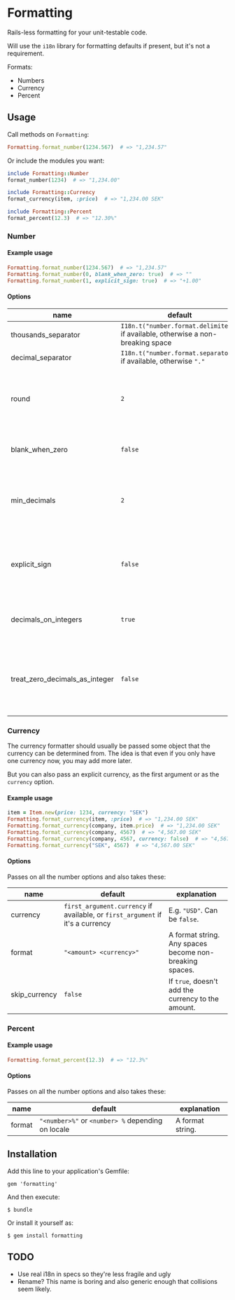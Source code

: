 # Formatting

Rails-less formatting for your unit-testable code.

Will use the `i18n` library for formatting defaults if present, but it's not a requirement.

Formats:
  * Numbers
  * Currency
  * Percent


## Usage

Call methods on `Formatting`:

``` ruby
Formatting.format_number(1234.567)  # => "1,234.57"
```

Or include the modules you want:

``` ruby
include Formatting::Number
format_number(1234)  # => "1,234.00"

include Formatting::Currency
format_currency(item, :price)  # => "1,234.00 SEK"

include Formatting::Percent
format_percent(12.3)  # => "12.30%"
```


### Number

#### Example usage

``` ruby
Formatting.format_number(1234.567)  # => "1,234.57"
Formatting.format_number(0, blank_when_zero: true)  # => ""
Formatting.format_number(1, explicit_sign: true)  # => "+1.00"
```

#### Options

name                           | default                                                                          | explanation
-------------------------------|----------------------------------------------------------------------------------|------------
thousands_separator            | `I18n.t("number.format.delimiter")` if available, otherwise a non-breaking space |
decimal_separator              | `I18n.t("number.format.separator")` if available, otherwise `"."`                |
round                          | `2`                                                                              | Round to the given number of decimals. Don't round if given `false`.
blank_when_zero                | `false`                                                                          | If `true`, returns `""` for a zero value.
min_decimals                   | `2`                                                                              | Show at least that number of decimals. Don't enforce if given `false`.
explicit_sign                  | `false`                                                                          | If `true`, prefixes positive values with a `"+"`. Doesn't prefix `0`.
decimals_on_integers           | `true`                                                                           | If `false`, integers won't include decimals.
treat_zero_decimals_as_integer | `false`                                                                          | If `true`, a zero value in the decimal column formats the number like an integer.


### Currency

The currency formatter should usually be passed some object that
the currency can be determined from. The idea is that even if you
only have one currency now, you may add more later.

But you can also pass an explicit currency, as the first argument
or as the `currency` option.

#### Example usage

``` ruby
item = Item.new(price: 1234, currency: "SEK")
Formatting.format_currency(item, :price)  # => "1,234.00 SEK"
Formatting.format_currency(company, item.price)  # => "1,234.00 SEK"
Formatting.format_currency(company, 4567)  # => "4,567.00 SEK"
Formatting.format_currency(company, 4567, currency: false)  # => "4,567.00"
Formatting.format_currency("SEK", 4567)  # => "4,567.00 SEK"
```


#### Options

Passes on all the number options and also takes these:

name            | default                                                                        | explanation
----------------|--------------------------------------------------------------------------------|------------
currency        | `first_argument.currency` if available, or `first_argument` if it's a currency | E.g. `"USD"`. Can be `false`.
format          | `"<amount> <currency>"`                                                        | A format string. Any spaces become non-breaking spaces.
skip_currency   | `false`                                                                        | If `true`, doesn't add the currency to the amount.


### Percent

#### Example usage

``` ruby
Formatting.format_percent(12.3)  # => "12.3%"
```


#### Options

Passes on all the number options and also takes these:

name            | default                                           | explanation
----------------|---------------------------------------------------|------------
format          | `"<number>%"` or `<number> %` depending on locale | A format string.


## Installation

Add this line to your application's Gemfile:

    gem 'formatting'

And then execute:

    $ bundle

Or install it yourself as:

    $ gem install formatting


## TODO

* Use real i18n in specs so they're less fragile and ugly
* Rename? This name is boring and also generic enough that collisions seem likely.
